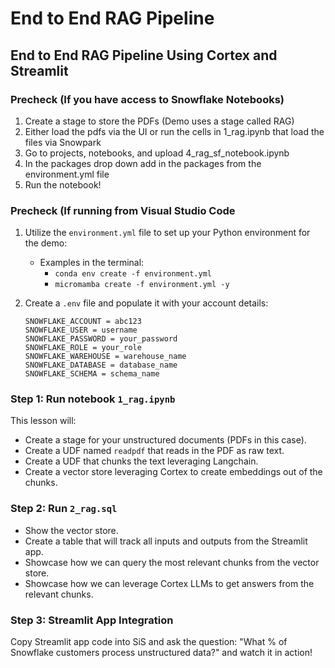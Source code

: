 # End to End RAG Pipeline
## End to End RAG Pipeline Using Cortex and Streamlit

### Precheck (If you have access to Snowflake Notebooks)
1. Create a stage to store the PDFs (Demo uses a stage called RAG)
2. Either load the pdfs via the UI or run the cells in 1_rag.ipynb that load the files via Snowpark
3. Go to projects, notebooks, and upload 4_rag_sf_notebook.ipynb
4. In the packages drop down add in the packages from the environment.yml file
5. Run the notebook!

### Precheck (If running from Visual Studio Code
1. Utilize the `environment.yml` file to set up your Python environment for the demo:
    - Examples in the terminal:
        - `conda env create -f environment.yml`
        - `micromamba create -f environment.yml -y`
2. Create a `.env` file and populate it with your account details:

    ```plaintext
    SNOWFLAKE_ACCOUNT = abc123
    SNOWFLAKE_USER = username
    SNOWFLAKE_PASSWORD = your_password
    SNOWFLAKE_ROLE = your_role
    SNOWFLAKE_WAREHOUSE = warehouse_name
    SNOWFLAKE_DATABASE = database_name
    SNOWFLAKE_SCHEMA = schema_name
    ```

### Step 1: Run notebook `1_rag.ipynb`

This lesson will:
- Create a stage for your unstructured documents (PDFs in this case).
- Create a UDF named `readpdf` that reads in the PDF as raw text.
- Create a UDF that chunks the text leveraging Langchain.
- Create a vector store leveraging Cortex to create embeddings out of the chunks.


### Step 2: Run `2_rag.sql`

- Show the vector store.
- Create a table that will track all inputs and outputs from the Streamlit app.
- Showcase how we can query the most relevant chunks from the vector store.
- Showcase how we can leverage Cortex LLMs to get answers from the relevant chunks.

### Step 3: Streamlit App Integration

Copy Streamlit app code into SiS and ask the question: "What % of Snowflake customers process unstructured data?" and watch it in action!
